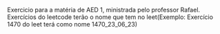 Exercicio para a matéria de AED 1, ministrada pelo professor Rafael.
Exercícios do leetcode terão o nome que tem no leet(Exemplo: Exercício 1470 do leet terá como nome 1470_23_06_23) 